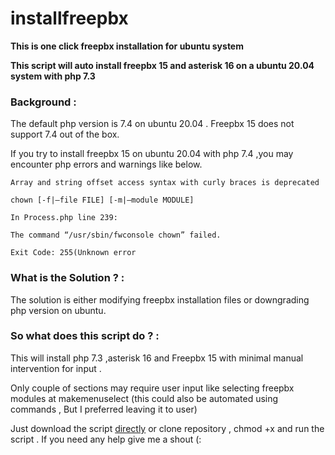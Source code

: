 # installfreepbx


**This is one click freepbx installation for ubuntu system**

**This script will auto install freepbx 15 and asterisk 16 on a ubuntu 20.04 system with php 7.3**

### **Background :**

The default php version is 7.4 on ubuntu 20.04  . Freepbx 15 does not support  7.4 out of the box.

If you try to install freepbx 15 on ubuntu 20.04 with php 7.4 ,you may encounter php errors and warnings like below.

```
Array and string offset access syntax with curly braces is deprecated

chown [-f|–file FILE] [-m|–module MODULE]

In Process.php line 239:

The command “/usr/sbin/fwconsole chown” failed.

Exit Code: 255(Unknown error
```


### **What is the Solution ? :**

The solution is either  modifying freepbx installation files or downgrading php version on ubuntu.


### **So what does this script do ? :**

This will install php 7.3 ,asterisk 16 and Freepbx 15 with minimal manual intervention for input .

Only couple of sections may require user input like selecting freepbx modules at makemenuselect (this could also be automated using commands , But I preferred leaving it to user)


Just download the script [directly](https://github.com/balusreekanth/installfreepbx/blob/main/freepbx.sh) or clone repository ,  chmod +x  and run the script .  If you need any help give me a shout (:















